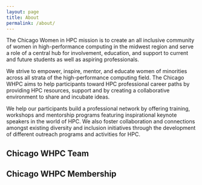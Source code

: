 ```yaml
---
layout: page
title: About
permalink: /about/
---
```


The Chicago Women in HPC mission is to create an all inclusive community of women in high-performance computing in the midwest region and serve a role of a central hub for involvement, education, and support to current and future students as well as aspiring professionals. 

We strive to empower, inspire, mentor, and educate women of minorities across all strata of the high-performance computing field. The Chicago WHPC aims to help participants toward HPC professional career paths by providing HPC resources, support and by creating a collaborative environment to share and incubate ideas. 

We help our participants build a professional network by offering training, workshops and mentorship programs featuring inspirational keynote speakers in the world of HPC. We also foster collaboration and connections amongst existing diversity and inclusion initiatives through the development of different outreach programs and activities for HPC.

## Chicago WHPC Team

## Chicago WHPC Membership
